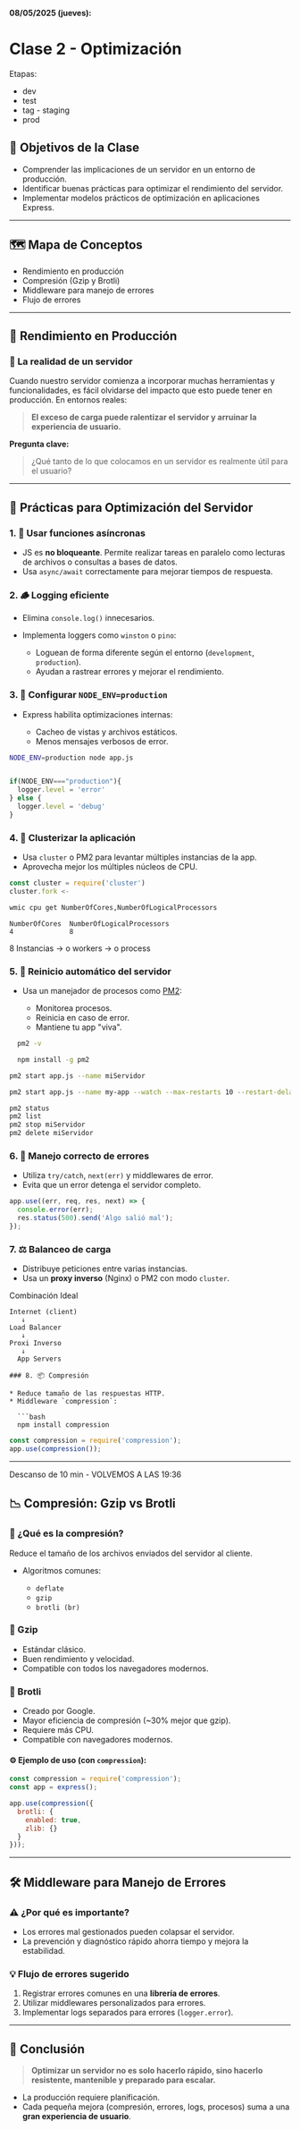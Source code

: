 **08/05/2025 (jueves):**  
#  **Clase 2 -** Optimización


Etapas:
- dev 
- test
- tag - staging
- prod


## 🧭 Objetivos de la Clase

* Comprender las implicaciones de un servidor en un entorno de producción.
* Identificar buenas prácticas para optimizar el rendimiento del servidor.
* Implementar modelos prácticos de optimización en aplicaciones Express.

---

## 🗺️ Mapa de Conceptos

* Rendimiento en producción
* Compresión (Gzip y Brotli)
* Middleware para manejo de errores
* Flujo de errores

---

## 🚀 Rendimiento en Producción

### 📌 La realidad de un servidor

Cuando nuestro servidor comienza a incorporar muchas herramientas y funcionalidades, es fácil olvidarse del impacto que esto puede tener en producción. En entornos reales:

> **El exceso de carga puede ralentizar el servidor y arruinar la experiencia de usuario.**

**Pregunta clave:**

> ¿Qué tanto de lo que colocamos en un servidor es realmente útil para el usuario?

---

## 🔧 Prácticas para Optimización del Servidor

### 1. 🧵 Usar funciones asíncronas

* JS es **no bloqueante**. Permite realizar tareas en paralelo como lecturas de archivos o consultas a bases de datos.
* Usa `async/await` correctamente para mejorar tiempos de respuesta.

### 2. 🪵 Logging eficiente

* Elimina `console.log()` innecesarios.
* Implementa loggers como `winston` o `pino`:

  * Loguean de forma diferente según el entorno (`development`, `production`).
  * Ayudan a rastrear errores y mejorar el rendimiento.

### 3. 🌱 Configurar `NODE_ENV=production`

* Express habilita optimizaciones internas:

  * Cacheo de vistas y archivos estáticos.
  * Menos mensajes verbosos de error.

```bash
NODE_ENV=production node app.js
```


```js

if(NODE_ENV==="production"){
  logger.level = 'error'
} else {
  logger.level = 'debug'
}

```

### 4. 🧠 Clusterizar la aplicación

* Usa `cluster` o PM2 para levantar múltiples instancias de la app.
* Aprovecha mejor los múltiples núcleos de CPU.

```js
const cluster = require('cluster')
cluster.fork <-
```

```bash
wmic cpu get NumberOfCores,NumberOfLogicalProcessors
```

```
NumberOfCores  NumberOfLogicalProcessors
4              8
```
8 Instancias -> o workers -> o process

### 5. 🔁 Reinicio automático del servidor

* Usa un manejador de procesos como [PM2](https://pm2.keymetrics.io/):

  * Monitorea procesos.
  * Reinicia en caso de error.
  * Mantiene tu app "viva".
```bash
  pm2 -v
```  
```bash
  npm install -g pm2
```
```bash
pm2 start app.js --name miServidor
```

```bash
pm2 start app.js --name my-app --watch --max-restarts 10 --restart-delay 5000
```

```bash
pm2 status
pm2 list
pm2 stop miServidor
pm2 delete miServidor
```

### 6. 🧯 Manejo correcto de errores

* Utiliza `try/catch`, `next(err)` y middlewares de error.
* Evita que un error detenga el servidor completo.

```js
app.use((err, req, res, next) => {
  console.error(err);
  res.status(500).send('Algo salió mal');
});
```

### 7. ⚖️ Balanceo de carga

* Distribuye peticiones entre varias instancias.
* Usa un **proxy inverso** (Nginx) o PM2 con modo `cluster`.

Combinación Ideal
```
Internet (client)
   ↓
Load Balancer
   ↓
Proxi Inverso 
   ↓
  App Servers

### 8. 📦 Compresión

* Reduce tamaño de las respuestas HTTP.
* Middleware `compression`:

  ```bash
  npm install compression
  ```

  ```js
  const compression = require('compression');
  app.use(compression());
  ```

---

Descanso de 10 min - VOLVEMOS A LAS 19:36 


## 📉 Compresión: Gzip vs Brotli

### 🔹 ¿Qué es la compresión?

Reduce el tamaño de los archivos enviados del servidor al cliente.

* Algoritmos comunes:

  * `deflate`
  * `gzip`
  * `brotli (br)`

### 🔸 Gzip

* Estándar clásico.
* Buen rendimiento y velocidad.
* Compatible con todos los navegadores modernos.

### 🔸 Brotli

* Creado por Google.
* Mayor eficiencia de compresión (\~30% mejor que gzip).
* Requiere más CPU.
* Compatible con navegadores modernos.

#### ⚙️ Ejemplo de uso (con `compression`):

```js
const compression = require('compression');
const app = express();

app.use(compression({
  brotli: {
    enabled: true,
    zlib: {}
  }
}));
```

---

## 🛠️ Middleware para Manejo de Errores

### ⚠️ ¿Por qué es importante?

* Los errores mal gestionados pueden colapsar el servidor.
* La prevención y diagnóstico rápido ahorra tiempo y mejora la estabilidad.

### 💡 Flujo de errores sugerido

1. Registrar errores comunes en una **librería de errores**.
2. Utilizar middlewares personalizados para errores.
3. Implementar logs separados para errores (`logger.error`).

---

## 📌 Conclusión

> **Optimizar un servidor no es solo hacerlo rápido, sino hacerlo resistente, mantenible y preparado para escalar.**

* La producción requiere planificación.
* Cada pequeña mejora (compresión, errores, logs, procesos) suma a una **gran experiencia de usuario**.

